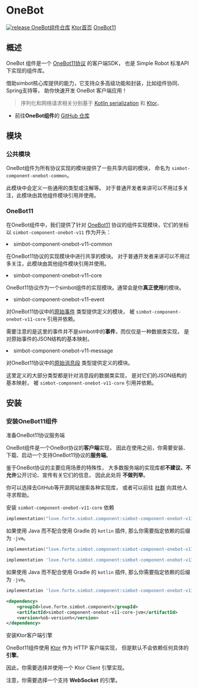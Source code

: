 <show-structure for="chapter,procedure" depth="3"/>

# OneBot

<a href="https://github.com/simple-robot/simbot-component-onebot/releases/latest">
<img alt="release" src="https://img.shields.io/github/v/release/simple-robot/simbot-component-onebot" />
</a>

<seealso>
<category ref="links">
<a href="https://github.com/simple-robot/simbot-component-onebot">OneBot组件仓库</a>
<a href="https://ktor.io/">Ktor首页</a>
<a href="https://github.com/botuniverse/onebot-11">OneBot11</a>
</category>
</seealso>

## 概述

OneBot 组件是一个
[OneBot11协议](https://github.com/botuniverse/onebot-11)
的客户端SDK，
也是 Simple Robot 标准API下实现的组件库。

借助simbot核心库提供的能力，它支持众多高级功能和封装，比如组件协同、Spring支持等，
助你快速开发 OneBot 客户端应用！

> 序列化和网络请求相关分别基于 [Kotlin serialization](https://github.com/Kotlin/kotlinx.serialization)
> 和 [Ktor](https://ktor.io/)。

- 前往**OneBot组件**的 [GitHub 仓库](https://github.com/simple-robot/simbot-component-onebot)

## 模块

### 公共模块

OneBot组件为所有协议实现的模块提供了一些共享内容的模块，
命名为 `simbot-component-onebot-common`。

此模块中会定义一些通用的类型或注解等。
对于普通开发者来讲可以不用过多关注，此模块由其他组件模块引用并使用。

### OneBot11

在OneBot组件中，我们提供了针对 [OneBot11](https://github.com/botuniverse/onebot-11)
协议的组件实现模块，它们的坐标以 `simbot-component-onebot-v11` 作为开头：

<list>
<li><control>simbot-component-onebot-v11-common</control>

在OneBot11协议的实现模块中进行共享的模块。
对于普通开发者来讲可以不用过多关注，此模块由其他组件模块引用并使用。
</li>
<li><control>simbot-component-onebot-v11-core</control>

OneBot11协议作为一个simbot组件的实现模块。通常会是你**真正使用**的模块。
</li>
<li><control>simbot-component-onebot-v11-event</control>

对OneBot11协议中的[原始事件](https://github.com/botuniverse/onebot-11/tree/master/event)
类型提供定义的模块，
被 `simbot-component-onebot-v11-core` 引用并依赖。

<tip>

需要注意的是这里的事件并不是simbot中的**事件**，而仅仅是一种数据类实现，
是对原始事件的JSON结构的基本映射。
</tip>
</li>
<li><control>simbot-component-onebot-v11-message</control>

对OneBot11协议中的[原始消息段](https://github.com/botuniverse/onebot-11/blob/master/message/segment.md)
类型提供定义的模块。

这里定义的大部分类型都是针对消息段的数据类实现，
是对它们的JSON结构的基本映射，
被 `simbot-component-onebot-v11-core` 引用并依赖。

</li>
</list>


## 安装

<include from="refers.md" element-id="pre-component-install" />

### 安装OneBot11组件

<procedure title="前期准备" id="OneBot11-前期准备">
<step>
<control>准备OneBot11协议服务端</control>

OneBot组件是一个OneBot协议的**客户端**实现，
因此在使用之前，你需要安装、下载、启动一个支持OneBot11协议的**服务端**。

<warning>

鉴于OneBot协议的主要应用场景的特殊性，
大多数服务端的实现库都**不建议、不允许**公开讨论、宣传有关它们的信息，
因此此处将 **不做列举**。

你可以选择去GitHub等开源网站搜索各种实现库，
或者可以前往 [社群](https://simbot.forte.love/communities.html)
向其他人寻求帮助。

</warning>
</step>

</procedure>

<procedure title="安装依赖" id="OneBot11-安装依赖">
<step>
<control>安装 <code>simbot-component-onebot-v11-core</code> 依赖</control>

<tabs id="build" group="build">
<tab title="Gradle(Kotlin DSL)" group-key="kts">

```Kotlin
implementation("love.forte.simbot.component:simbot-component-onebot-v11-core:%ob-version%")
```

如果使用 Java 而不配合使用 Gradle 的 `kotlin` 插件, 那么你需要指定依赖的后缀为 `-jvm`。

```Kotlin
implementation("love.forte.simbot.component:simbot-component-onebot-v11-core-jvm:%ob-version%")
```

</tab>
<tab title="Gradle(Groovy)" group-key="groovy">

```Groovy
implementation 'love.forte.simbot.component:simbot-component-onebot-v11-core:%ob-version%'
```

如果使用 Java 而不配合使用 Gradle 的 `kotlin` 插件, 那么你需要指定依赖的后缀为 `-jvm`。

```Groovy
implementation 'love.forte.simbot.component:simbot-component-onebot-v11-core-jvm:%ob-version%'
```

</tab>
<tab title="Maven" group-key="maven">

```xml
<dependency>
    <groupId>love.forte.simbot.component</groupId>
    <artifactId>simbot-component-onebot-v11-core-jvm</artifactId>
    <version>%ob-version%</version>
</dependency>
```

</tab>
</tabs>
</step>
<step>
<control>安装Ktor客户端引擎</control>

OneBot11组件使用 [Ktor](https://ktor.io) 作为 HTTP 客户端实现，
但是默认不会依赖任何具体的**引擎**。

因此，你需要选择并使用一个 Ktor Client 引擎实现。

<warning>

注意，你需要选择一个支持 **WebSocket** 的引擎。

</warning>

<include from="refers.md" element-id="engine-choose"/>
</step>
</procedure>



